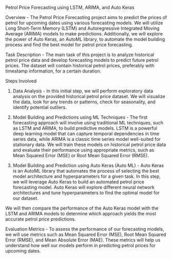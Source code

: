 Petrol Price Forecasting using LSTM, ARIMA, and Auto Keras

Overview -
The Petrol Price Forecasting project aims to predict the prices of petrol for upcoming dates using various forecasting models. We will utilize Long Short-Term Memory (LSTM) 
and Autoregressive Integrated Moving Average (ARIMA) models to make predictions. Additionally, we will explore the power of Auto Keras, an AutoML library, to automate the
model building process and find the best model for petrol price forecasting.


Task Description -
The main task of this project is to analyze historical petrol price data and develop forecasting models to predict future petrol prices. The dataset will contain historical 
petrol prices, preferably with timestamp information, for a certain duration.


Steps Involved
1. Data Analysis - In this initial step, we will perform exploratory data analysis on the provided historical petrol price dataset. We will visualize the data, look for
  any trends or patterns, check for seasonality, and identify potential outliers.

2. Model Building and Predictions using ML Techniques - The first forecasting approach will involve using traditional ML techniques, such as LSTM and ARIMA, to build predictive
   models. LSTM is a powerful deep learning model that can capture temporal dependencies in time series data, while ARIMA is a classic time series model well-suited for stationary
   data. We will train these models on historical petrol price data and evaluate their performance using appropriate metrics, such as Mean Squared Error (MSE) or Root Mean Squared
   Error (RMSE).

3. Model Building and Prediction using Auto Keras (Auto ML) - Auto Keras is an AutoML library that automates the process of selecting the best model architecture and hyperparameters
   for a given task. In this step, we will leverage Auto Keras to build an automated petrol price forecasting model. Auto Keras will explore different neural network architectures
   and tune hyperparameters to find the optimal model for our dataset. 


We will then compare the performance of the Auto Keras model with the LSTM and ARIMA models to determine which approach yields the most accurate petrol price predictions.


Evaluation Metrics -
To assess the performance of our forecasting models, we will use metrics such as Mean Squared Error (MSE), Root Mean Squared Error (RMSE), and Mean Absolute Error (MAE). 
These metrics will help us understand how well our models perform in predicting petrol prices for upcoming dates.
